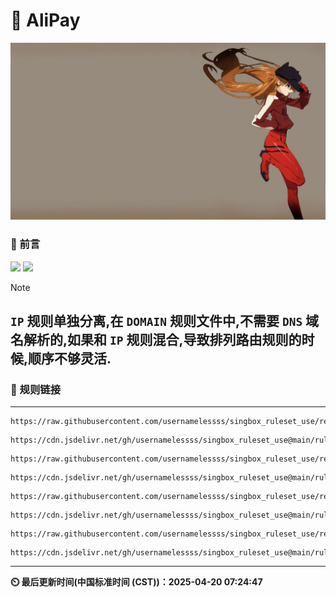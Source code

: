 
# 🧸 AliPay
![](https://raw.githubusercontent.com/usernamelessss/picture-bed/main/images/202504042256831.jpg)
### 📣 前言
![](https://shields.io/badge/-移除重复规则-ff69b4) ![](https://shields.io/badge/-IP&nbsp;规则单独存放不与&nbsp;DOMAIN&nbsp;等混合-green)
> [!NOTE]
**`IP` 规则单独分离,在 `DOMAIN` 规则文件中,不需要 `DNS` 域名解析的,如果和 `IP` 规则混合,导致排列路由规则的时候,顺序不够灵活.**
---

###  🔗 规则链接
---

```url
https://raw.githubusercontent.com/usernamelessss/singbox_ruleset_use/refs/heads/main/rule/AliPay/AliPay_No_IP.json
```

```url
https://cdn.jsdelivr.net/gh/usernamelessss/singbox_ruleset_use@main/rule/AliPay/AliPay_No_IP.json
```

```url
https://raw.githubusercontent.com/usernamelessss/singbox_ruleset_use/refs/heads/main/rule/AliPay/AliPay_No_IP.srs
```

```url
https://cdn.jsdelivr.net/gh/usernamelessss/singbox_ruleset_use@main/rule/AliPay/AliPay_No_IP.srs
```

```url
https://raw.githubusercontent.com/usernamelessss/singbox_ruleset_use/refs/heads/main/rule/AliPay/AliPay.json
```

```url
https://cdn.jsdelivr.net/gh/usernamelessss/singbox_ruleset_use@main/rule/AliPay/AliPay.json
```

```url
https://raw.githubusercontent.com/usernamelessss/singbox_ruleset_use/refs/heads/main/rule/AliPay/AliPay.srs
```

```url
https://cdn.jsdelivr.net/gh/usernamelessss/singbox_ruleset_use@main/rule/AliPay/AliPay.srs
```

---
**⏲️ 最后更新时间(中国标准时间 (CST))：2025-04-20 07:24:47**